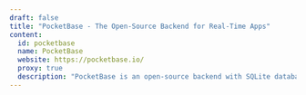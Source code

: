 ```yaml
---
draft: false
title: "PocketBase - The Open-Source Backend for Real-Time Apps"
content:
  id: pocketbase
  name: PocketBase
  website: https://pocketbase.io/
  proxy: true
  description: "PocketBase is an open-source backend with SQLite database, real-time subscriptions, auth management, RESTful API, and file storage."
---
```

